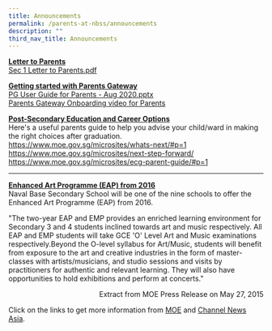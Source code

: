 ```yaml
---
title: Announcements
permalink: /parents-at-nbss/announcements
description: ""
third_nav_title: Announcements
---
```

<p><u><strong>Letter to Parents<br /></strong></u><a href="/files/Sec%201%20Letter%20to%20Parents.pdf">Sec 1 Letter to Parents.pdf</a>&nbsp;</p>
<p><u><strong>Getting started with Parents Gateway<br /></strong></u><a href="https://navalbasesec.moe.edu.sg/qql/slot/u538/PG%20User%20Guide%20for%20Parents%20-%20Aug%202020.pptx">PG User Guide for Parents - Aug 2020.pptx</a>&nbsp;<br /><a href="https://www.youtube.com/embed/tW9jwyuovOo" target="_blank" rel="noopener">Parents Gateway Onboarding video for Parents</a></p>
<p><strong><u>Post-Secondary Education and Career Options<br /></u></strong>Here's a useful parents guide to help you advise your child/ward in making the right choices after graduation. <br /><a href="https://www.moe.gov.sg/microsites/whats-next/#p=1" target="">https://www.moe.gov.sg/microsites/whats-next/#p=1</a><br /><a href="https://www.moe.gov.sg/microsites/next-step-forward/" target="">https://www.moe.gov.sg/microsites/next-step-forward/</a><br /><a href="https://www.moe.gov.sg/microsites/ecg-parent-guide/#p=1" target="">https://www.moe.gov.sg/microsites/ecg-parent-guide/#p=1</a></p>
<hr />
<p><strong><u>Enhanced Art Programme (EAP) from 2016<br /></u></strong>Naval Base Secondary School will be one of the nine schools to offer the Enhanced Art Programme (EAP) from 2016.</p>
<p>"The two-year EAP and EMP provides an enriched learning environment for Secondary 3 and 4 students inclined towards art and music respectively. All EAP and EMP students will take GCE 'O' Level Art and Music examinations respectively.Beyond the O-level syllabus for Art/Music, students will benefit from exposure to the art and creative industries in the form of master-classes with artists/musicians, and studio sessions and visits by practitioners for authentic and relevant learning. They will also have opportunities to hold exhibitions and perform at concerts."</p>
<p style="text-align: right;">Extract from MOE Press Release on May 27, 2015</p>
<p>Click on the links to get more information from&nbsp;<a href="http://www.moe.gov.sg/media/press/2015/05/more-opportunities-for-sec-sch-students-develop-talent-in-art-music.php" target="_blank" rel="noopener">MOE</a>&nbsp;and&nbsp;<a href="http://www.channelnewsasia.com/news/singapore/more-secondary-schools-to/1874298.html" target="_blank" rel="noopener">Channel News Asia</a>.</p>